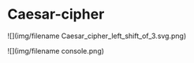 # Caesar-cipher

![](img/filename Caesar_cipher_left_shift_of_3.svg.png)



![](img/filename console.png)
